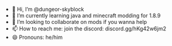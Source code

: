- 👋 Hi, I’m @dungeor-skyblock
- 🌱 I’m currently learning java and minecraft modding for 1.8.9
- 💞️ I’m looking to collaborate on mods if you wanna help
- 📫 How to reach me: join the discord: discord.gg/hKg42w6jm2
- 😄 Pronouns: he/him

<!---
dungeor-skyblock/dungeor-skyblock is a ✨ special ✨ repository because its `README.md` (this file) appears on your GitHub profile.
You can click the Preview link to take a look at your changes.
--->
